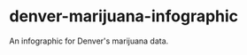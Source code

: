 denver-marijuana-infographic
============================

An infographic for Denver's marijuana data.
